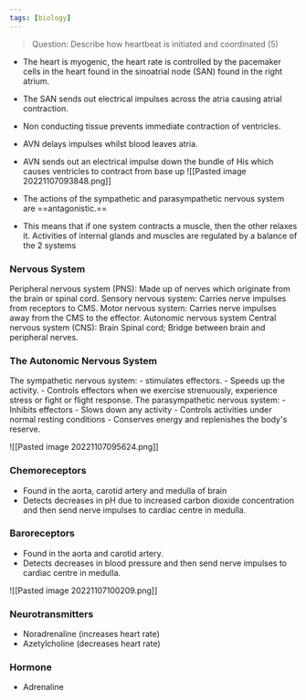 ```yaml
---
tags: [biology]
---
```


>Question: Describe how heartbeat is initiated and coordinated (5)

- The heart is myogenic, the heart rate is controlled by the pacemaker cells in the heart found in the sinoatrial node (SAN) found in the right atrium.
- The SAN sends out electrical impulses across the atria causing atrial contraction.
- Non conducting tissue prevents immediate contraction of ventricles.
- AVN delays impulses whilst blood leaves atria.
- AVN sends out an electrical impulse down the bundle of His which causes ventricles to contract from base up
![[Pasted image 20221107093848.png]]

- The actions of the sympathetic and parasympathetic nervous system are ==antagonistic.==
- This means that if one system contracts a muscle, then the other relaxes it. Activities of internal glands and muscles are regulated by a balance of the 2 systems

### Nervous System
Peripheral nervous system (PNS): Made up of nerves which originate from the brain or spinal cord.
    Sensory nervous system: Carries nerve impulses from receptors to CMS.
    Motor nervous system: Carries nerve impulses away from the CMS to the effector.
        Autonomic nervous system
Central nervous system (CNS):
    Brain
    Spinal cord; Bridge between brain and peripheral nerves.

### The Autonomic Nervous System
The sympathetic nervous system:
    - stimulates effectors.
    - Speeds up the activity.
    - Controls effectors when we exercise strenuously, experience stress or fight or flight response.
The parasympathetic nervous system:
    - Inhibits effectors
    - Slows down any activity
    - Controls activities under normal resting conditions
    - Conserves energy and replenishes the body's reserve.

![[Pasted image 20221107095624.png]]

### Chemoreceptors
- Found in the aorta, carotid artery and medulla of brain
- Detects decreases in pH due to increased carbon dioxide concentration and then send nerve impulses to cardiac centre in medulla.

### Baroreceptors
- Found in the aorta and carotid artery.
- Detects decreases in blood pressure and then send nerve impulses to cardiac centre in medulla.

![[Pasted image 20221107100209.png]]

### Neurotransmitters
- Noradrenaline (increases heart rate)
- Azetylcholine (decreases heart rate)

### Hormone
- Adrenaline
